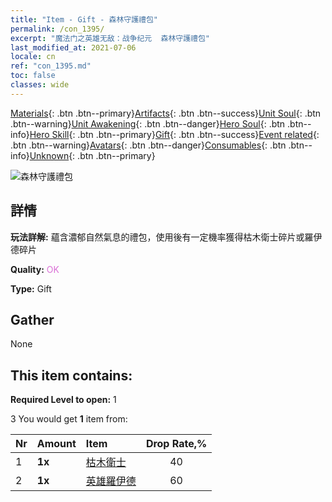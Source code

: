 ```yaml
---
title: "Item - Gift - 森林守護禮包"
permalink: /con_1395/
excerpt: "魔法门之英雄无敌：战争纪元  森林守護禮包"
last_modified_at: 2021-07-06
locale: cn
ref: "con_1395.md"
toc: false
classes: wide
---
```

 [Materials](/ItemsCN/){: .btn .btn--primary}[Artifacts](/ItemsCN/Artifacts/){: .btn .btn--success}[Unit Soul](/ItemsCN/UnitSoul/){: .btn .btn--warning}[Unit Awakening](/ItemsCN/UnitAwakening/){: .btn .btn--danger}[Hero Soul](/ItemsCN/HeroSoul/){: .btn .btn--info}[Hero Skill](/ItemsCN/HeroSkill/){: .btn .btn--primary}[Gift](/ItemsCN/Gift/){: .btn .btn--success}[Event related](/ItemsCN/Events/){: .btn .btn--warning}[Avatars](/ItemsCN/Avatars/){: .btn .btn--danger}[Consumables](/ItemsCN/Consumables/){: .btn .btn--info}[Unknown](/ItemsCN/Unknown/){: .btn .btn--primary}

 ![森林守護禮包](/images/t/i_907009.png)

## 詳情
 **玩法詳解:** 蘊含濃郁自然氣息的禮包，使用後有一定機率獲得枯木衛士碎片或羅伊德碎片

 **Quality:** <span style="color: #DA70D6">OK</span>

 **Type:** Gift

## Gather

  None

## This item contains:

 **Required Level to open:** 1

 3 You would get **1** item  from:

  | Nr | Amount |     Item    | Drop Rate,% |
  |:---|:-------|:------------|:---------:|
  | 1 |  **1x** | [枯木衛士](/cn/Items/unt_203/) | 40 | 
  | 2 |  **1x** | [英雄羅伊德](/cn/Items/her_368/) | 60 | 
